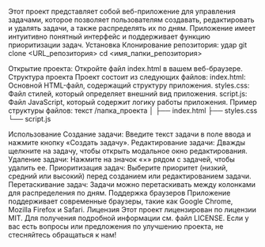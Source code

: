 Этот проект представляет собой веб-приложение для управления задачами, которое позволяет пользователям создавать, редактировать и удалять задачи, а также распределять их по дням. Приложение имеет интуитивно понятный интерфейс и поддерживает функцию приоритизации задач.
Установка
Клонирование репозитория:
удар
git clone <URL_репозитория>
cd <имя_папки_репозитория>

Открытие проекта:
Откройте файл index.html в вашем веб-браузере.
Структура проекта
Проект состоит из следующих файлов:
index.html: Основной HTML-файл, содержащий структуру приложения.
styles.css: Файл стилей, который определяет внешний вид приложения.
script.js: Файл JavaScript, который содержит логику работы приложения.
Пример структуры файлов:
текст
/папка_проекта
│
├── index.html
├── styles.css
└── script.js

Использование
Создание задачи:
Введите текст задачи в поле ввода и нажмите кнопку «Создать задачу».
Редактирование задачи:
Дважды щелкните на задачу, чтобы открыть модальное окно редактирования.
Удаление задачи:
Нажмите на значок «×» рядом с задачей, чтобы удалить ее.
Приоритизация задач:
Выберите приоритет (низкий, средний или высокий) перед созданием или редактированием задачи.
Перетаскивание задач:
Задачи можно перетаскивать между колонками для распределения по дням.
Поддержка браузеров
Приложение поддерживает современные браузеры, такие как Google Chrome, Mozilla Firefox и Safari.
Лицензия
Этот проект лицензирован по лицензии MIT. Для получения подробной информации см. файл LICENSE. Если у вас есть вопросы или предложения по улучшению проекта, не стесняйтесь обращаться к нам!
